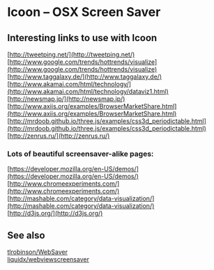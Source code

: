 Icoon – OSX Screen Saver
========================

Interesting links to use with Icoon
-----------------------------------
[http://tweetping.net/](http://tweetping.net/)  
[http://www.google.com/trends/hottrends/visualize](http://www.google.com/trends/hottrends/visualize)  
[http://www.taggalaxy.de/](http://www.taggalaxy.de/)  
[http://www.akamai.com/html/technology/](http://www.akamai.com/html/technology/dataviz1.html)  
[http://newsmap.jp/](http://newsmap.jp/)  
[http://www.axiis.org/examples/BrowserMarketShare.html](http://www.axiis.org/examples/BrowserMarketShare.html)  
[http://mrdoob.github.io/three.js/examples/css3d_periodictable.html](http://mrdoob.github.io/three.js/examples/css3d_periodictable.html)  
[http://zenrus.ru/](http://zenrus.ru/)  

### Lots of beautiful screensaver-alike pages:
[https://developer.mozilla.org/en-US/demos/](https://developer.mozilla.org/en-US/demos/)  
[http://www.chromeexperiments.com/](http://www.chromeexperiments.com/)  
[http://mashable.com/category/data-visualization/](http://mashable.com/category/data-visualization/)  
[http://d3js.org/](http://d3js.org/)  

See also
--------
[tlrobinson/WebSaver](https://github.com/tlrobinson/WebSaver)  
[liquidx/webviewscreensaver](https://github.com/liquidx/webviewscreensaver)  

